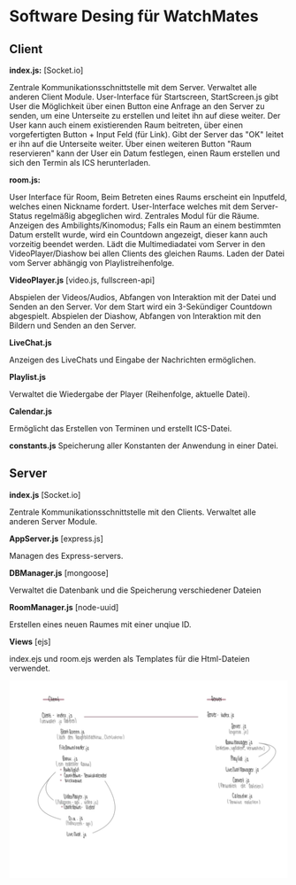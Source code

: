 # Software Desing für WatchMates

## Client
**index.js:** [Socket.io]

Zentrale Kommunikationsschnittstelle mit dem Server. Verwaltet alle anderen Client Module.
User-Interface für Startscreen,
StartScreen.js gibt User die Möglichkeit über einen Button eine Anfrage an den Server zu senden, um eine Unterseite zu erstellen und leitet ihn auf diese weiter.
Der User kann auch einem existierenden Raum beitreten, über einen vorgefertigten Button + Input Feld (für Link). Gibt der Server das "OK" leitet er ihn auf die Unterseite weiter. Über einen weiteren Button "Raum reservieren" kann der User ein Datum festlegen, einen Raum erstellen und sich den Termin als ICS herunterladen.


**room.js:**

User Interface für Room,
Beim Betreten eines Raums erscheint ein Inputfeld, welches einen Nickname fordert.
User-Interface welches mit dem Server-Status regelmäßig abgeglichen wird. Zentrales Modul für die Räume.
Anzeigen des Ambilights/Kinomodus; Falls ein Raum an einem bestimmten Datum erstellt wurde, wird ein Countdown angezeigt, dieser kann auch vorzeitig beendet werden. Lädt die Multimediadatei vom Server in den VideoPlayer/Diashow bei allen Clients des gleichen Raums. Laden der Datei vom Server abhängig von Playlistreihenfolge.

**VideoPlayer.js** [video.js, fullscreen-api]

Abspielen der Videos/Audios, Abfangen von Interaktion mit der Datei und Senden an den Server. Vor dem Start wird ein 3-Sekündiger Countdown abgespielt. Abspielen der Diashow, Abfangen von Interaktion mit den Bildern und Senden an den Server.

**LiveChat.js**

Anzeigen des LiveChats und Eingabe der Nachrichten ermöglichen.

**Playlist.js**

Verwaltet die Wiedergabe der Player (Reihenfolge, aktuelle Datei).

**Calendar.js**

Ermöglicht das Erstellen von Terminen und erstellt ICS-Datei.

**constants.js**
Speicherung aller Konstanten der Anwendung in einer Datei. 


## Server

**index.js** [Socket.io]

Zentrale Kommunikationsschnittstelle mit den Clients. Verwaltet alle anderen Server Module.

**AppServer.js** [express.js]

Managen des Express-servers.


**DBManager.js** [mongoose]

Verwaltet die Datenbank und die Speicherung verschiedener Dateien

**RoomManager.js** [node-uuid]

Erstellen eines neuen Raumes mit einer unqiue ID. 

**Views** [ejs]

index.ejs und room.ejs werden als Templates für die Html-Dateien verwendet.

![Darstellund des Designs](DesignBild.jpg)
